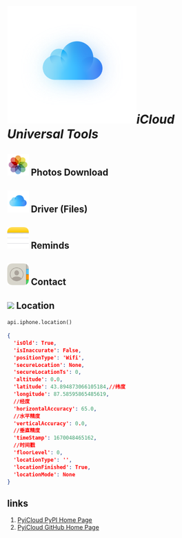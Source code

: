# <img width="300" src="assets/41166dada6559cb93c7a4ff0ea681e52.png"><cite>iCloud Universal Tools</cite>

## <img width="50" src="assets/1c11f0fa22d4e93f8dc179b8ff84791d.png"> Photos Download



## <img width="50" src="assets/dccb81ba3f0f63e9a50c162007f59c4a.png"> Driver (Files)



## <img width="50" src="assets/ddc3380f93d44a376c586796bb7c16a7.png"> Reminds

## <img width="50" src="assets/4b1d90456b68a8d4d4b91adb39e60b70.png"> Contact



## <img width="50" src="https://www.icloud.com.cn/system/icloud.com/2302Hotfix226/en-us/32f2db22e40a7765c151f4d947c2be50.png"> Location



[//]: # (![]&#40;https://www.icloud.com.cn/system/icloud.com/2302Hotfix226/en-us/32f2db22e40a7765c151f4d947c2be50.png&#41;)

```python
api.iphone.location()
```

```json
{
  'isOld': True,
  'isInaccurate': False,
  'positionType': 'Wifi',
  'secureLocation': None,
  'secureLocationTs': 0,
  'altitude': 0.0,
  'latitude': 43.894873066105184,//纬度
  'longitude': 87.58595865485619,
  //经度
  'horizontalAccuracy': 65.0,
  //水平精度
  'verticalAccuracy': 0.0,
  //垂直精度
  'timeStamp': 1670048465162,
  //时间戳
  'floorLevel': 0,
  'locationType': '',
  'locationFinished': True,
  'locationMode': None
}
```

## links

1. [PyiCloud PyPI Home Page](https://pypi.org/project/pyicloud/)
2. [PyiCloud GitHub Home Page](https://pypi.org/project/pyicloud/) 
